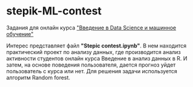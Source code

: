 # stepik-ML-contest
Задания для онлайн курса ["Введение в Data Science и машинное обучение"](https://stepik.org/course/4852)

Интерес представляет файл **"Stepic contest.ipynb"**. В нем находится практический проект по анализу данных, где производится анализ активности студентов онлайн курса Введение в анализ данных в R. И затем, на основе поведения пользователя, дается прогноз уйдет пользователь с курса или нет. Для решения задачи используется алгоритм Random forest.

